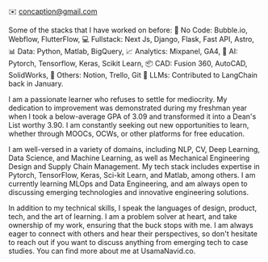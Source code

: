 ✉️ concaption@gmail.com

Some of the stacks that I have worked on before:
🙌 No Code: Bubble.io, Webflow, FlutterFlow,
‍💻 Fullstack: Next Js, Django, Flask, Fast API, Astro,
📊 Data: Python, Matlab, BigQuery,
📈 Analytics: Mixpanel, GA4,
🤖 AI: Pytorch, Tensorflow, Keras, Scikit Learn,
📦 CAD: Fusion 360, AutoCAD, SolidWorks,
🐛 Others: Notion, Trello, Git
🦼 LLMs: Contributed to LangChain back in January.

I am a passionate learner who refuses to settle for mediocrity. My dedication to improvement was demonstrated during my freshman year when I took a below-average GPA of 3.09 and transformed it into a Dean's List worthy 3.90. I am constantly seeking out new opportunities to learn, whether through MOOCs, OCWs, or other platforms for free education.

I am well-versed in a variety of domains, including NLP, CV, Deep Learning, Data Science, and Machine Learning, as well as Mechanical Engineering Design and Supply Chain Management. My tech stack includes expertise in Pytorch, TensorFlow, Keras, Sci-kit Learn, and Matlab, among others. I am currently learning MLOps and Data Engineering, and am always open to discussing emerging technologies and innovative engineering solutions.

In addition to my technical skills, I speak the languages of design, product, tech, and the art of learning. I am a problem solver at heart, and take ownership of my work, ensuring that the buck stops with me. I am always eager to connect with others and hear their perspectives, so don't hesitate to reach out if you want to discuss anything from emerging tech to case studies. You can find more about me at UsamaNavid.co.
